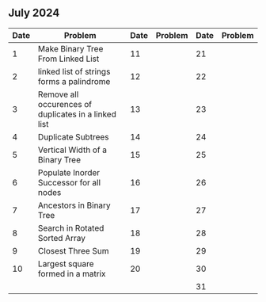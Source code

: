 ## July 2024

| Date | Problem                                              | Date | Problem | Date | Problem |
| ---- | ---------------------------------------------------- | ---- | ------- | ---- | ------- |
| 1    | Make Binary Tree From Linked List                    | 11   |         | 21   |         |
| 2    | linked list of strings forms a palindrome            | 12   |         | 22   |         |
| 3    | Remove all occurences of duplicates in a linked list | 13   |         | 23   |         |
| 4    | Duplicate Subtrees                                   | 14   |         | 24   |         |
| 5    | Vertical Width of a Binary Tree                      | 15   |         | 25   |         |
| 6    | Populate Inorder Successor for all nodes             | 16   |         | 26   |         |
| 7    | Ancestors in Binary Tree                             | 17   |         | 27   |         |
| 8    | Search in Rotated Sorted Array                       | 18   |         | 28   |         |
| 9    | Closest Three Sum                                    | 19   |         | 29   |         |
| 10   | Largest square formed in a matrix                    | 20   |         | 30   |         |
|      |                                                      |      |         | 31   |         |
